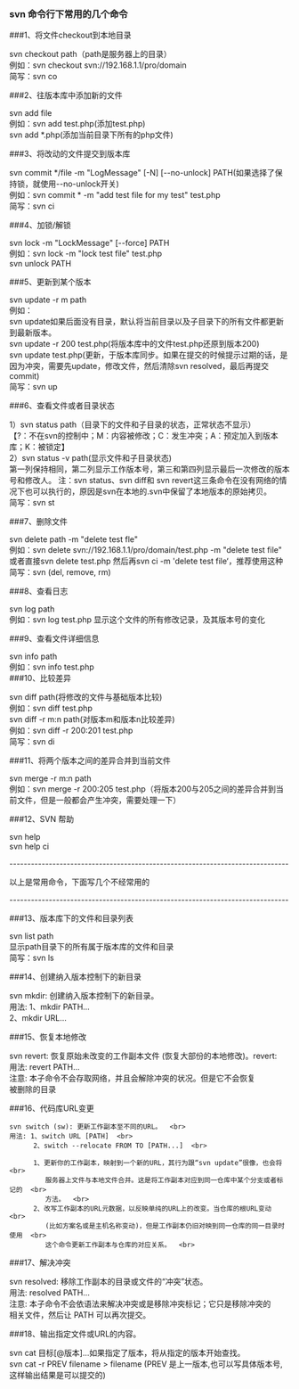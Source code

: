 ### svn 命令行下常用的几个命令



###1、将文件checkout到本地目录
 
  svn checkout path（path是服务器上的目录） <br>
   例如：svn checkout svn://192.168.1.1/pro/domain  <br>
   简写：svn co  <br>

###2、往版本库中添加新的文件
 
  svn add file  <br>
  例如：svn add test.php(添加test.php)  <br>
  svn add *.php(添加当前目录下所有的php文件)  <br>

###3、将改动的文件提交到版本库
 
  svn commit */file -m "LogMessage" [-N] [--no-unlock] PATH(如果选择了保持锁，就使用--no-unlock开关)  <br>
   例如：svn commit * -m "add test file for my test" test.php  <br>
   简写：svn ci  <br>

###4、加锁/解锁
 
  svn lock -m "LockMessage" [--force] PATH  <br>
  例如：svn lock -m "lock test file" test.php  <br>
  svn unlock PATH  <br>

###5、更新到某个版本
 
  svn update -r m path  <br>
   例如：  <br>
   svn update如果后面没有目录，默认将当前目录以及子目录下的所有文件都更新到最新版本。  <br>
   svn update -r 200 test.php(将版本库中的文件test.php还原到版本200)  <br>
   svn update test.php(更新，于版本库同步。如果在提交的时候提示过期的话，是因为冲突，需要先update，修改文件，然后清除svn resolved，最后再提交commit) <br>
   简写：svn up  <br>

###6、查看文件或者目录状态
 
  1）svn status path（目录下的文件和子目录的状态，正常状态不显示）  <br>
   【?：不在svn的控制中；M：内容被修改；C：发生冲突；A：预定加入到版本库；K：被锁定】  <br>
  2）svn status -v path(显示文件和子目录状态)  <br>
   第一列保持相同，第二列显示工作版本号，第三和第四列显示最后一次修改的版本号和修改人。 
   注：svn status、svn diff和 svn revert这三条命令在没有网络的情况下也可以执行的，原因是svn在本地的.svn中保留了本地版本的原始拷贝。 <br>
   简写：svn st  <br>
 
###7、删除文件
 
  svn delete path -m "delete test fle"   <br>
  例如：svn delete svn://192.168.1.1/pro/domain/test.php -m "delete test file"  <br>
  或者直接svn delete test.php 然后再svn ci -m 'delete test file‘，推荐使用这种  <br>
  简写：svn (del, remove, rm)  <br>
 
###8、查看日志
 
  svn log path  <br>
  例如：svn log test.php 显示这个文件的所有修改记录，及其版本号的变化  <br>

###9、查看文件详细信息
 
  svn info path  <br>
  例如：svn info test.php  <br>
###10、比较差异
 
  svn diff path(将修改的文件与基础版本比较)  <br>
  例如：svn diff test.php  <br>
       svn diff -r m:n path(对版本m和版本n比较差异)  <br>
  例如：svn diff -r 200:201 test.php  <br>
  简写：svn di  <br>

###11、将两个版本之间的差异合并到当前文件
 
  svn merge -r m:n path  <br>
  例如：svn merge -r 200:205 test.php（将版本200与205之间的差异合并到当前文件，但是一般都会产生冲突，需要处理一下）  <br>
    
###12、SVN 帮助
 
  svn help  <br>
  svn help ci  <br>

------------------------------------------------------------------------------ <br>
 
以上是常用命令，下面写几个不经常用的  <br>
 
------------------------------------------------------------------------------  <br>
 
###13、版本库下的文件和目录列表
 
  svn list path  <br>
  显示path目录下的所有属于版本库的文件和目录  <br>
  简写：svn ls   <br>

###14、创建纳入版本控制下的新目录  <br>
 
  svn mkdir: 创建纳入版本控制下的新目录。  <br>
  用法: 1、mkdir PATH...  <br>
       2、mkdir URL...  <br>
 
###15、恢复本地修改
 
   svn revert: 恢复原始未改变的工作副本文件 (恢复大部份的本地修改)。revert:  <br>
   用法: revert PATH...  <br>
   注意: 本子命令不会存取网络，并且会解除冲突的状况。但是它不会恢复  <br>
        被删除的目录  <br>
  
###16、代码库URL变更
 
    svn switch (sw): 更新工作副本至不同的URL。  <br>
    用法: 1、switch URL [PATH]  <br>
          2、switch --relocate FROM TO [PATH...]  <br>
 
          1、更新你的工作副本，映射到一个新的URL，其行为跟“svn update”很像，也会将  <br>
             服务器上文件与本地文件合并。这是将工作副本对应到同一仓库中某个分支或者标记的  <br>
             方法。  <br>
          2、改写工作副本的URL元数据，以反映单纯的URL上的改变。当仓库的根URL变动  <br>
             (比如方案名或是主机名称变动)，但是工作副本仍旧对映到同一仓库的同一目录时使用  <br>
             这个命令更新工作副本与仓库的对应关系。  <br>
  
###17、解决冲突
 
   svn resolved: 移除工作副本的目录或文件的“冲突”状态。 <br> 
   用法: resolved PATH...  <br>
   注意: 本子命令不会依语法来解决冲突或是移除冲突标记；它只是移除冲突的  <br>
   相关文件，然后让 PATH 可以再次提交。  <br>
  
###18、输出指定文件或URL的内容。
 
  svn cat 目标[@版本]...如果指定了版本，将从指定的版本开始查找。  <br>
  svn cat -r PREV filename > filename (PREV 是上一版本,也可以写具体版本号,这样输出结果是可以提交的) <br>